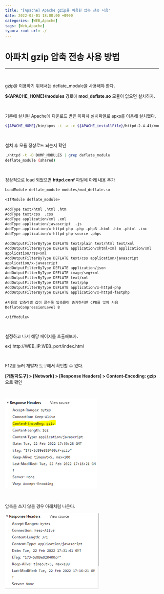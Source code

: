```yaml
---
title: "[Apache] Apache gzip을 이용한 압축 전송 사용"
date: 2022-03-01 18:00:00 +0900
categories: [WEB,Apache]
tags: [Web,Apache]
typora-root-url: ./
---
```



# 아파치 gzip 압축 전송 사용 방법

---

<br/>

gzip을 이용하기 위해서는 deflate_module을 사용해야 한다.

**${APACHE_HOME}/modules** 경로에 **mod_deflate.so** 모듈이 없으면 설치하자.

<br/>

기존에 설치된 Apache에 다운로드 받은 아파치 설치파일로 apxs를 이용해 설치했다.

```bash
${APACHE_HOME}/bin/apxs -i -a -c ${APACHE_installFile}/httpd-2.4.41/modules/filters/mod_deflate.c
```



<br/>



설치 후 모듈 정상로드 되는지 확인

```bash
./httpd -t -D DUMP_MODULES | grep deflate_module
deflate_module (shared)
```

<br/>

정상적으로 load 되었으면 **httpd.conf** 파일에 아래 내용 추가

```
LoadModule deflate_module modules/mod_deflate.so

<IfModule deflate_module>

AddType text/html .html .htm
AddType text/css  .css
AddType application/xml .xml
AddType application/javascript  .js
AddType application/x-httpd-php .php .php3 .html .htm .phtml .inc
AddType application/x-httpd-php-source .phps

AddOutputFilterByType DEFLATE text/plain text/html text/xml
AddOutputFilterByType DEFLATE application/xhtml+xml application/xml application/rss+xml
AddOutputFilterByType DEFLATE text/css application/javascript application/x-javascript
AddOutputFilterByType DEFLATE application/json
AddOutputFilterByType DEFLATE image/svg+xml
AddOutputFilterByType DEFLATE text/xml
AddOutputFilterByType DEFLATE text/php
AddOutputFilterByType DEFLATE application/x-httpd-php
AddOutputFilterByType DEFLATE application/x-httpd-fastphp

#사용할 압축레벨 값이 클수록 압축률이 증가하지만 CPU를 많이 사용
DeflateCompressionLevel 8

</ifModule>  
```



<br/>



설정하고 나서 해당 페이지를 호출해보자.

ex) http://WEB_IP:WEB_port/index.html

<br/>

F12를 눌러 개발자 도구에서 확인할 수 있다.

**[개발자도구] > [Network] > [Response Headers] > Content-Encoding: gzip** 으로 확인

<br/>

![Image](/../assets/img/posts/Image-16484549700631.png)





<br/>

압축을 쓰지 않을 경우 아래처럼 나온다.

![Image](/../assets/img/posts/Image-16484550042212.png)
